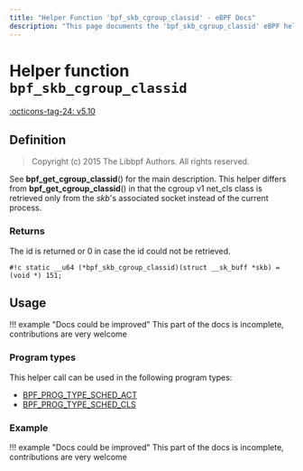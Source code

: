 ```yaml
---
title: "Helper Function 'bpf_skb_cgroup_classid' - eBPF Docs"
description: "This page documents the 'bpf_skb_cgroup_classid' eBPF helper function, including its defintion, usage, program types that can use it, and examples."
---
```

# Helper function `bpf_skb_cgroup_classid`

<!-- [FEATURE_TAG](bpf_skb_cgroup_classid) -->
[:octicons-tag-24: v5.10](https://github.com/torvalds/linux/commit/b426ce83baa7dff947fb354118d3133f2953aac8)
<!-- [/FEATURE_TAG] -->

## Definition

> Copyright (c) 2015 The Libbpf Authors. All rights reserved.


<!-- [HELPER_FUNC_DEF] -->
See **bpf_get_cgroup_classid**() for the main description. This helper differs from **bpf_get_cgroup_classid**() in that the cgroup v1 net_cls class is retrieved only from the _skb_'s associated socket instead of the current process.

### Returns

The id is returned or 0 in case the id could not be retrieved.

`#!c static __u64 (*bpf_skb_cgroup_classid)(struct __sk_buff *skb) = (void *) 151;`
<!-- [/HELPER_FUNC_DEF] -->

## Usage

!!! example "Docs could be improved"
    This part of the docs is incomplete, contributions are very welcome

### Program types

This helper call can be used in the following program types:

<!-- DO NOT EDIT MANUALLY -->
<!-- [HELPER_FUNC_PROG_REF] -->
 * [BPF_PROG_TYPE_SCHED_ACT](../program-type/BPF_PROG_TYPE_SCHED_ACT.md)
 * [BPF_PROG_TYPE_SCHED_CLS](../program-type/BPF_PROG_TYPE_SCHED_CLS.md)
<!-- [/HELPER_FUNC_PROG_REF] -->

### Example

!!! example "Docs could be improved"
    This part of the docs is incomplete, contributions are very welcome
